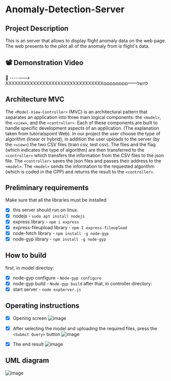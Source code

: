 # Anomaly-Detection-Server


## Project Description
This is an server that allows to display flight anomaly data on the web page. 
The web presents to the pilot all of the anomaly from is flight's data.


## 📽️ Demonstration Video
🤜 -------> XXXXXXXXXXXXXXXXXXXXXXXXXXXXXXXXלהשלייייייייםםםםםםםם

##  Architecture MVC
The `<Model-View-Controller>` (MVC) is an architectural pattern that separates an application into three main logical components: the `<model>`, the `<view>`, and the `<controller>`. Each of these components are built to handle specific development aspects of an application. (The explanation taken from tutorialspoint Web).
In our project the user choose the type of algorithm (linear or hybrid), in addition the user uploads to the server (by the  `<view>`) the two CSV files (train csv, test csv). 
The files and the flag (which indicates the type of algorithm) are then transferred to the `<controller>` which transfers the information from the CSV files to the json file.
The  `<controller>` saves the json files and passes their address to the  `<model>`.
The  `<model>` sends the information to the requested algorithm (which is coded in the CPP) and returns the result to the  `<controller>`.



##  Preliminary requirements

Make sure that all the libraries must be installed
- [x] this server should run on linux.
- [x] nodejs - `sudo apt install nodejs`
- [x] express library - `npm i express`
- [x] express-fileupload library - `npm I express-fileupload`
- [x] node-fetch library - `npm install -g node-gyp`
- [x] node-gyp library - `npm install -g node-gyp`

## How to build
first, in model directoy:
- [x] node-gyp configure - `Node-gyp configure`
- [x] node-gyp build - `Node-gyp build`
after that, in controller directory:
- [x] start server - `node expServer.js`

##  Operating instructions

- [x] Opening screen
![image](https://user-images.githubusercontent.com/73064092/119977317-f16cd680-bfc0-11eb-9983-eab9e743a589.png)

- [x] After selecting the model and uploading the required files, press the `<Submit Query>` button
 ![image](https://user-images.githubusercontent.com/73064092/119977442-1e20ee00-bfc1-11eb-86e8-70f08afec2ad.png)
- [x] The end result
![image](https://user-images.githubusercontent.com/73064092/119977495-30029100-bfc1-11eb-9257-12f2e6764f17.png)



## UML diagram
![image](https://user-images.githubusercontent.com/73064092/119975369-70144480-bfbe-11eb-9051-49005aa51db1.png)



